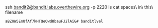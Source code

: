 ssh bandit2@bandit.labs.overthewire.org -p 2220 ls cat spaces\ in\ this\ filename

    aBZ0W5EmUfAf7kHTQeOwd8bauFJ2lAiG# banditlvel
